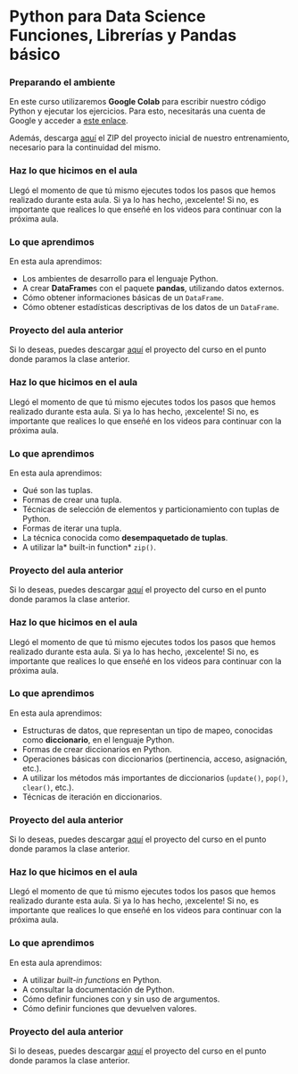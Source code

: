 # Python para Data Science Funciones, Librerías y Pandas básico

### Preparando el ambiente

En este curso utilizaremos **Google Colab** para escribir nuestro código Python y ejecutar los ejercicios. Para esto, necesitarás una cuenta de Google y acceder a [este enlace](https://colab.research.google.com/ "este enlace").

Además, descarga [aquí](https://github.com/alura-es-cursos/1756-data-science-python-pandas/raw/1756-aula1/1756-aula1.zip "aquí") el ZIP del proyecto inicial de nuestro entrenamiento, necesario para la continuidad del mismo.

### Haz lo que hicimos en el aula

Llegó el momento de que tú mismo ejecutes todos los pasos que hemos realizado durante esta aula. Si ya lo has hecho, ¡excelente! Si no, es importante que realices lo que enseñé en los videos para continuar con la próxima aula.

### Lo que aprendimos

En esta aula aprendimos:
- Los ambientes de desarrollo para el lenguaje Python.
- A crear **DataFrame**s con el paquete **pandas**, utilizando datos externos.
- Cómo obtener informaciones básicas de un `DataFrame`.
- Cómo obtener estadísticas descriptivas de los datos de un `DataFrame`.

### Proyecto del aula anterior

Si lo deseas, puedes descargar [aquí](https://github.com/alura-es-cursos/1756-data-science-python-pandas/raw/1756-aula2/1756-aula2.zip "aquí") el proyecto del curso en el punto donde paramos la clase anterior.

### Haz lo que hicimos en el aula

Llegó el momento de que tú mismo ejecutes todos los pasos que hemos realizado durante esta aula. Si ya lo has hecho, ¡excelente! Si no, es importante que realices lo que enseñé en los videos para continuar con la próxima aula.

###  Lo que aprendimos

En esta aula aprendimos:

- Qué son las tuplas.
- Formas de crear una tupla.
- Técnicas de selección de elementos y particionamiento con tuplas de Python.
- Formas de iterar una tupla.
- La técnica conocida como **desempaquetado de tuplas**.
- A utilizar la* built-in function* `zip()`.

### Proyecto del aula anterior

Si lo deseas, puedes descargar [aquí](https://github.com/alura-es-cursos/1756-data-science-python-pandas/raw/1756-aula3/1756-aula3.zip "aquí") el proyecto del curso en el punto donde paramos la clase anterior.

### Haz lo que hicimos en el aula

Llegó el momento de que tú mismo ejecutes todos los pasos que hemos realizado durante esta aula. Si ya lo has hecho, ¡excelente! Si no, es importante que realices lo que enseñé en los videos para continuar con la próxima aula.

### Lo que aprendimos

En esta aula aprendimos:

- Estructuras de datos, que representan un tipo de mapeo, conocidas como **diccionario**, en el lenguaje Python.
- Formas de crear diccionarios en Python.
- Operaciones básicas con diccionarios (pertinencia, acceso, asignación, etc.).
- A utilizar los métodos más importantes de diccionarios (`update()`, `pop()`, `clear()`, etc.).
- Técnicas de iteración en diccionarios.

### Proyecto del aula anterior

Si lo deseas, puedes descargar [aquí](https://github.com/alura-es-cursos/1756-data-science-python-pandas/raw/1756-aula4/1756-aula4.zip "aquí") el proyecto del curso en el punto donde paramos la clase anterior.

### Haz lo que hicimos en el aula

Llegó el momento de que tú mismo ejecutes todos los pasos que hemos realizado durante esta aula. Si ya lo has hecho, ¡excelente! Si no, es importante que realices lo que enseñé en los videos para continuar con la próxima aula.

### Lo que aprendimos

En esta aula aprendimos:

- A utilizar *built-in functions* en Python.
- A consultar la documentación de Python.
- Cómo definir funciones con y sin uso de argumentos.
- Cómo definir funciones que devuelven valores.

### Proyecto del aula anterior

Si lo deseas, puedes descargar [aquí](https://github.com/alura-es-cursos/1756-data-science-python-pandas/raw/1756-aula5/1756-aula5.zip "aquí") el proyecto del curso en el punto donde paramos la clase anterior.